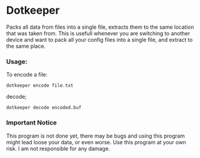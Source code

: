 # Dotkeeper

Packs all data from files into a single file, extracts them to the same location that was taken from.
This is usefull whenever you are switching to another device and want to pack all your config files
into a single file, and extract to the same place.

### Usage:

To encode a file:
```
dotkeeper encode file.txt
```

decode;
```
dotkeeper decode encoded.buf
```

### Important Notice
This program is not done yet, there may be bugs and using this program might lead loose
your data, or even worse. Use this program at your own risk. I am not responsible for any
damage.
